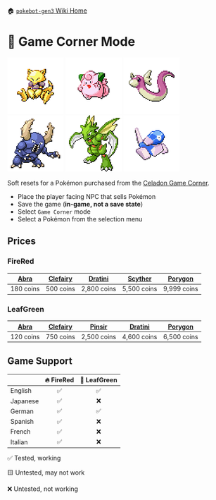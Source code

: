🏠 [`pokebot-gen3` Wiki Home](../Readme.md)

# 🎰 Game Corner Mode

![](../../modules/web/static/sprites/pokemon/shiny/Abra.png)
![](../../modules/web/static/sprites/pokemon/shiny/Clefairy.png)
![](../../modules/web/static/sprites/pokemon/shiny/Dratini.png)
![](../../modules/web/static/sprites/pokemon/shiny/Pinsir.png)
![](../../modules/web/static/sprites/pokemon/shiny/Scyther.png)
![](../../modules/web/static/sprites/pokemon/shiny/Porygon.png)

Soft resets for a Pokémon purchased from the [Celadon Game Corner](https://bulbapedia.bulbagarden.net/wiki/Celadon_Game_Corner).

- Place the player facing NPC that sells Pokémon
- Save the game (**in-game, not a save state**)
- Select `Game Corner` mode
- Select a Pokémon from the selection menu

## Prices
### FireRed
| [Abra](https://bulbapedia.bulbagarden.net/wiki/Abra_(Pok%C3%A9mon)) | [Clefairy](https://bulbapedia.bulbagarden.net/wiki/Clefairy_(Pok%C3%A9mon)) | [Dratini](https://bulbapedia.bulbagarden.net/wiki/Dratini_(Pok%C3%A9mon)) | [Scyther](https://bulbapedia.bulbagarden.net/wiki/Scyther_(Pok%C3%A9mon)) | [Porygon](https://bulbapedia.bulbagarden.net/wiki/Porygon_(Pok%C3%A9mon)) |
|---------------------------------------------------------------------|-------------------------------------------------------------------------------------------------------------------------------------------------|-----------------------------------------------------------------------------------------------------------------------------------------------|-----------------------------------------------------------------------------------------------------------------------------------------------|-----------------------------------------------------------------------------------------------------------------------------------------------|
| 180 coins                                                           | 500 coins                                                                                                                                       | 2,800 coins                                                                                                                                   | 5,500 coins                                                                                                                                   | 9,999 coins                                                                                                                                   |

### LeafGreen
| [Abra](https://bulbapedia.bulbagarden.net/wiki/Abra_(Pok%C3%A9mon)) | [Clefairy](https://bulbapedia.bulbagarden.net/wiki/Clefairy_(Pok%C3%A9mon)) | [Pinsir](https://bulbapedia.bulbagarden.net/wiki/Pinsir_(Pok%C3%A9mon)) | [Dratini](https://bulbapedia.bulbagarden.net/wiki/Dratini_(Pok%C3%A9mon)) | [Porygon](https://bulbapedia.bulbagarden.net/wiki/Porygon_(Pok%C3%A9mon)) |
|---------------------------------------------------------------------|-------------------------------------------------------------------------------------------------------------------------------------------------|---------------------------------------------------------------------------------------------------------------------------------------------|-----------------------------------------------------------------------------------------------------------------------------------------------|-----------------------------------------------------------------------------------------------------------------------------------------------|
| 120 coins                                                           | 750 coins                                                                                                                                       | 2,500 coins                                                                                                                                 | 4,600 coins                                                                                                                                   | 6,500 coins                                                                                                                                   |

## Game Support
|          | 🔥 FireRed | 🌿 LeafGreen |
|:---------|:----------:|:------------:|
| English  |     ✅      |      ✅       |
| Japanese |     ✅      |      ❌       |
| German   |     ✅      |      ✅       |
| Spanish  |     ✅      |      ❌       |
| French   |     ✅      |      ❌       |
| Italian  |     ✅      |      ❌       |

✅ Tested, working

🟨 Untested, may not work

❌ Untested, not working